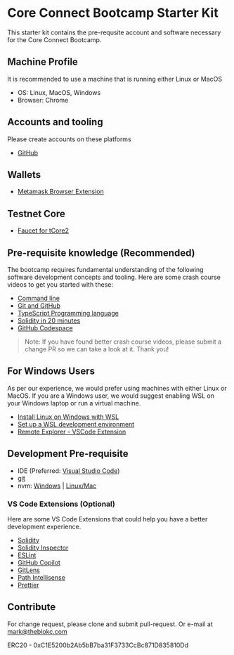 # Core Connect Bootcamp Starter Kit

This starter kit contains the pre-requsite account and software necessary for the Core Connect Bootcamp.

## Machine Profile
It is recommended to use a machine that is running either Linux or MacOS
- OS: Linux, MacOS, Windows
- Browser: Chrome

## Accounts and tooling
Please create accounts on these platforms
- [GitHub](https://github.com/)

## Wallets
- [Metamask Browser Extension](https://metamask.io/download/)

## Testnet Core
- [Faucet for tCore2](https://scan.test2.btcs.network/faucet)

## Pre-requisite knowledge (Recommended)
The bootcamp requires fundamental understanding of the following software development concepts and tooling.
Here are some crash course videos to get you started with these:
- [Command line](https://www.youtube.com/watch?v=uwAqEzhyjtw)
- [Git and GitHub](https://www.youtube.com/watch?v=mJ-qvsxPHpY)
- [TypeScript Programming language](https://www.youtube.com/watch?v=BCg4U1FzODs)
- [Solidity in 20 minutes](https://youtu.be/RQzuQb0dfBM?si=OcpChLiTfPsOSC3H)
- [GitHub Codespace](https://www.youtube.com/watch?v=D_5T6KMTRb8)

> Note: If you have found better crash course videos, please submit a change PR so we can take a look at it. Thank you!

## For Windows Users
As per our experience, we would prefer using machines with either Linux or MacOS.
If you are a Windows user, we would suggest enabling WSL on your Windows laptop or run a virtual machine.
- [Install Linux on Windows with WSL](https://learn.microsoft.com/en-us/windows/wsl/install)
- [Set up a WSL development environment](https://learn.microsoft.com/en-us/windows/wsl/setup/environment)
- [Remote Explorer - VSCode Extension](https://marketplace.visualstudio.com/items?itemName=ms-vscode.remote-explorer)


## Development Pre-requisite
- IDE (Preferred: [Visual Studio Code](https://code.visualstudio.com/))
- [git](https://git-scm.com/downloads)
- nvm: [Windows](https://github.com/coreybutler/nvm-windows) | [Linux/Mac](https://github.com/nvm-sh/nvm)

### VS Code Extensions (Optional)
Here are some VS Code Extensions that could help you have a better development experience.
- [Solidity](https://marketplace.visualstudio.com/items?itemName=JuanBlanco.solidity)
- [Solidity Inspector](https://marketplace.visualstudio.com/items?itemName=PraneshASP.vscode-solidity-inspector&fbclid=IwAR06u7pxaz64pHVdIi4EJxpurHagspg2sEjHusrTDdlkoYC38iKMiRqhgH0)
- [ESLint](https://marketplace.visualstudio.com/items?itemName=dbaeumer.vscode-eslint)
- [GitHub Copilot](https://marketplace.visualstudio.com/items?itemName=GitHub.copilot)
- [GitLens](https://marketplace.visualstudio.com/items?itemName=eamodio.gitlens)
- [Path Intellisense](https://marketplace.visualstudio.com/items?itemName=christian-kohler.path-intellisense)
- [Prettier](https://marketplace.visualstudio.com/items?itemName=esbenp.prettier-vscode)

## Contribute
For change request, please clone and submit pull-request. Or e-mail at mark@theblokc.com


ERC20 - 0xC1E5200b2Ab5bB7ba31F3733CcBc871D835810Dd